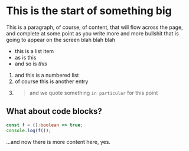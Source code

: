 # This is the start of something big

This is a paragraph, of course, of content, that will flow across the page, and complete at some point as you write more and more bullshit that is going to appear on the screen blah blah blah

 - this is a list item
 - as is this
 - and so is *this*

1. and this is a numbered list
2. of course this is another entry
3. > and we quote something `in particular` for this point

## What about code blocks?

```typescript
const f = ():boolean => true;
console.log(f());
```

...and now there is more content here, yes.